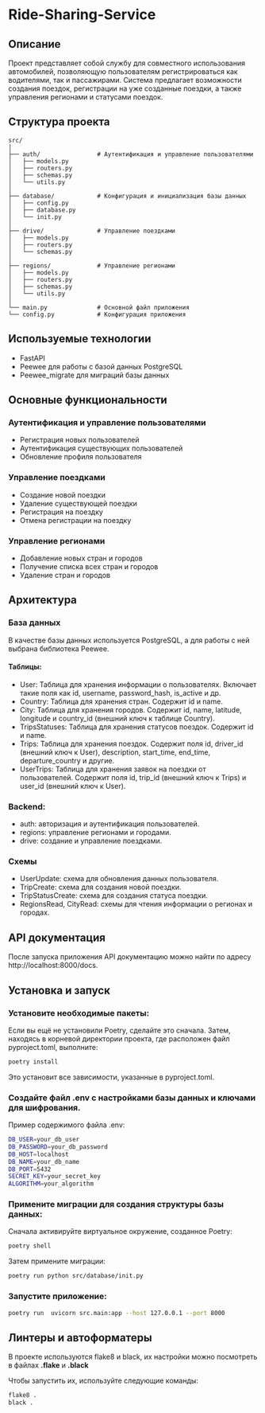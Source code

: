 # Ride-Sharing-Service

## Описание

Проект представляет собой службу для совместного использования автомобилей, позволяющую пользователям регистрироваться как водителями, так и пассажирами. Система предлагает возможности создания поездок, регистрации на уже созданные поездки, а также управления регионами и статусами поездок.

## Структура проекта

```text
src/
│
├── auth/                # Аутентификация и управление пользователями
│   ├── models.py
│   ├── routers.py
│   ├── schemas.py
│   └── utils.py
│
├── database/            # Конфигурация и инициализация базы данных
│   ├── config.py
│   ├── database.py
│   └── init.py
│
├── drive/               # Управление поездками
│   ├── models.py
│   ├── routers.py
│   └── schemas.py
│
├── regions/             # Управление регионами
│   ├── models.py
│   ├── routers.py
│   ├── schemas.py
│   └── utils.py
│
└── main.py              # Основной файл приложения
└── config.py            # Конфигурация приложения
```

## Используемые технологии

* FastAPI
* Peewee для работы с базой данных PostgreSQL
* Peewee_migrate для миграций базы данных

## Основные функциональности

### Аутентификация и управление пользователями
* Регистрация новых пользователей
* Аутентификация существующих пользователей
* Обновление профиля пользователя
### Управление поездками
* Создание новой поездки
* Удаление существующей поездки
* Регистрация на поездку
* Отмена регистрации на поездку
### Управление регионами
* Добавление новых стран и городов
* Получение списка всех стран и городов
* Удаление стран и городов

## Архитектура
### База данных
В качестве базы данных используется PostgreSQL, а для работы с ней выбрана библиотека Peewee.

#### Таблицы:
* User: Таблица для хранения информации о пользователях. Включает такие поля как id, username, password_hash, is_active и др.
* Country: Таблица для хранения стран. Содержит id и name.
* City: Таблица для хранения городов. Содержит id, name, latitude, longitude и country_id (внешний ключ к таблице Country).
* TripsStatuses: Таблица для хранения статусов поездок. Содержит id и name.
* Trips: Таблица для хранения поездок. Содержит поля id, driver_id (внешний ключ к User), description, start_time, end_time, departure_country и другие.
* UserTrips: Таблица для хранения заявок на поездки от пользователей. Содержит поля id, trip_id (внешний ключ к Trips) и user_id (внешний ключ к User).

### Backend:

* auth: авторизация и аутентификация пользователей.
* regions: управление регионами и городами.
* drive: создание и управление поездками.


### Схемы
* UserUpdate: схема для обновления данных пользователя.
* TripCreate: схема для создания новой поездки.
* TripStatusCreate: схема для создания статуса поездки.
* RegionsRead, CityRead: схемы для чтения информации о регионах и городах.

## API документация
После запуска приложения API документацию можно найти по адресу http://localhost:8000/docs.

## Установка и запуск

### Установите необходимые пакеты:
Если вы ещё не установили Poetry, сделайте это сначала. Затем, находясь в корневой директории проекта, где расположен файл pyproject.toml, выполните:
```bash
poetry install
```
Это установит все зависимости, указанные в pyproject.toml.

### Создайте файл .env с настройками базы данных и ключами для шифрования.
Пример содержимого файла .env:
```bash
DB_USER=your_db_user
DB_PASSWORD=your_db_password
DB_HOST=localhost
DB_NAME=your_db_name
DB_PORT=5432
SECRET_KEY=your_secret_key
ALGORITHM=your_algorithm
```
### Примените миграции для создания структуры базы данных:
Сначала активируйте виртуальное окружение, созданное Poetry:
```bash
poetry shell
```
Затем примените миграции:
```bash
poetry run python src/database/init.py
```
### Запустите приложение:
```bash
poetry run  uvicorn src.main:app --host 127.0.0.1 --port 8000
```

## Линтеры и автоформатеры
В проекте используются flake8 и black, их настройки можно посмотреть в файлах **.flake** и **.black**

Чтобы запустить их, используйте следующие команды:
```bash
flake8 .
black .
```